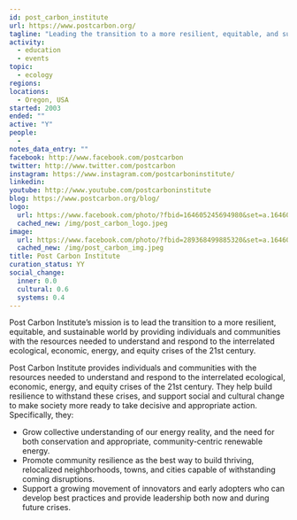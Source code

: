 ```yaml
---
id: post_carbon_institute
url: https://www.postcarbon.org/
tagline: "Leading the transition to a more resilient, equitable, and sustainable world."
activity:
  - education
  - events
topic:
  - ecology
regions:
locations:
  - Oregon, USA
started: 2003
ended: ""
active: "Y"
people:
  - 
notes_data_entry: ""
facebook: http://www.facebook.com/postcarbon
twitter: http://www.twitter.com/postcarbon
instagram: https://www.instagram.com/postcarboninstitute/
linkedin: 
youtube: http://www.youtube.com/postcarboninstitute
blog: https://www.postcarbon.org/blog/
logo:
  url: https://www.facebook.com/photo/?fbid=164605245694980&set=a.164605265694978
  cached_new: /img/post_carbon_logo.jpeg
image:
  url: https://www.facebook.com/photo/?fbid=289368499885320&set=a.164605262361645
  cached_new: /img/post_carbon_img.jpeg
title: Post Carbon Institute
curation_status: YY
social_change:
  inner: 0.0
  cultural: 0.6
  systems: 0.4
---
```


Post Carbon Institute’s mission is to lead the transition to a more resilient, equitable, and sustainable world by providing individuals and communities with the resources needed to understand and respond to the interrelated ecological, economic, energy, and equity crises of the 21st century.

Post Carbon Institute provides individuals and communities with the resources needed to understand and respond to the interrelated ecological, economic, energy, and equity crises of the 21st century. They help build resilience to withstand these crises, and support social and cultural change to make society more ready to take decisive and appropriate action. Specifically, they:

* Grow collective understanding of our energy reality, and the need for both conservation and appropriate, community-centric renewable energy.
* Promote community resilience as the best way to build thriving, relocalized neighborhoods, towns, and cities capable of withstanding coming disruptions.
* Support a growing movement of innovators and early adopters who can develop best practices and provide leadership both now and during future crises.
